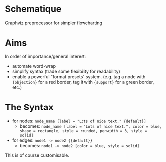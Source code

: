 # Schematique
Graphviz preprocessor for simpler flowcharting

# Aims

In order of importance/general interest:
- automate word-wrap
- simplify syntax (trade some flexibility for readability)
- enable a powerful "format presets" system. (e.g. tag a node with `{objection}` for a red border, tag it with `{support}` for a green border, etc.)

# The Syntax

- for nodes: `node_name [label = "Lots of nice text." {default}]`
  - becomes: `node_name [label = "Lots of nice text.", color = blue, shape = rectangle, style = rounded, penwidth = 3, style = solid]`
- for edges: `node1 -> node2 {{default}}`
  - becomes: `node1 -> node2 [color = blue, style = solid]`

This is of course customisable.
